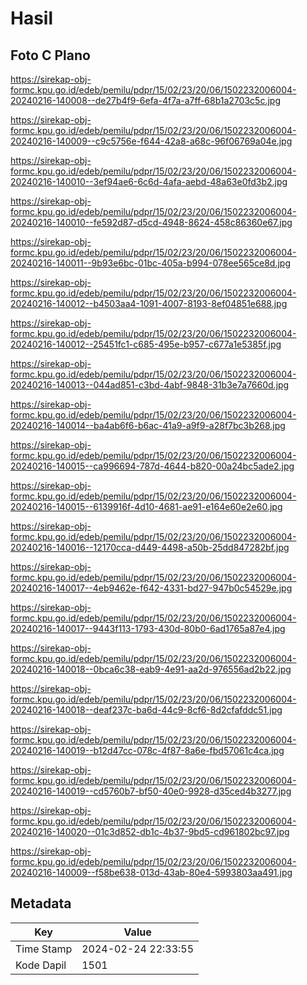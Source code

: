 # Hasil

## Foto C Plano

https://sirekap-obj-formc.kpu.go.id/edeb/pemilu/pdpr/15/02/23/20/06/1502232006004-20240216-140008--de27b4f9-6efa-4f7a-a7ff-68b1a2703c5c.jpg

https://sirekap-obj-formc.kpu.go.id/edeb/pemilu/pdpr/15/02/23/20/06/1502232006004-20240216-140009--c9c5756e-f644-42a8-a68c-96f06769a04e.jpg

https://sirekap-obj-formc.kpu.go.id/edeb/pemilu/pdpr/15/02/23/20/06/1502232006004-20240216-140010--3ef94ae6-6c6d-4afa-aebd-48a63e0fd3b2.jpg

https://sirekap-obj-formc.kpu.go.id/edeb/pemilu/pdpr/15/02/23/20/06/1502232006004-20240216-140010--fe592d87-d5cd-4948-8624-458c86360e67.jpg

https://sirekap-obj-formc.kpu.go.id/edeb/pemilu/pdpr/15/02/23/20/06/1502232006004-20240216-140011--9b93e6bc-01bc-405a-b994-078ee565ce8d.jpg

https://sirekap-obj-formc.kpu.go.id/edeb/pemilu/pdpr/15/02/23/20/06/1502232006004-20240216-140012--b4503aa4-1091-4007-8193-8ef04851e688.jpg

https://sirekap-obj-formc.kpu.go.id/edeb/pemilu/pdpr/15/02/23/20/06/1502232006004-20240216-140012--25451fc1-c685-495e-b957-c677a1e5385f.jpg

https://sirekap-obj-formc.kpu.go.id/edeb/pemilu/pdpr/15/02/23/20/06/1502232006004-20240216-140013--044ad851-c3bd-4abf-9848-31b3e7a7660d.jpg

https://sirekap-obj-formc.kpu.go.id/edeb/pemilu/pdpr/15/02/23/20/06/1502232006004-20240216-140014--ba4ab6f6-b6ac-41a9-a9f9-a28f7bc3b268.jpg

https://sirekap-obj-formc.kpu.go.id/edeb/pemilu/pdpr/15/02/23/20/06/1502232006004-20240216-140015--ca996694-787d-4644-b820-00a24bc5ade2.jpg

https://sirekap-obj-formc.kpu.go.id/edeb/pemilu/pdpr/15/02/23/20/06/1502232006004-20240216-140015--6139916f-4d10-4681-ae91-e164e60e2e60.jpg

https://sirekap-obj-formc.kpu.go.id/edeb/pemilu/pdpr/15/02/23/20/06/1502232006004-20240216-140016--12170cca-d449-4498-a50b-25dd847282bf.jpg

https://sirekap-obj-formc.kpu.go.id/edeb/pemilu/pdpr/15/02/23/20/06/1502232006004-20240216-140017--4eb9462e-f642-4331-bd27-947b0c54529e.jpg

https://sirekap-obj-formc.kpu.go.id/edeb/pemilu/pdpr/15/02/23/20/06/1502232006004-20240216-140017--9443f113-1793-430d-80b0-6ad1765a87e4.jpg

https://sirekap-obj-formc.kpu.go.id/edeb/pemilu/pdpr/15/02/23/20/06/1502232006004-20240216-140018--0bca6c38-eab9-4e91-aa2d-976556ad2b22.jpg

https://sirekap-obj-formc.kpu.go.id/edeb/pemilu/pdpr/15/02/23/20/06/1502232006004-20240216-140018--deaf237c-ba6d-44c9-8cf6-8d2cfafddc51.jpg

https://sirekap-obj-formc.kpu.go.id/edeb/pemilu/pdpr/15/02/23/20/06/1502232006004-20240216-140019--b12d47cc-078c-4f87-8a6e-fbd57061c4ca.jpg

https://sirekap-obj-formc.kpu.go.id/edeb/pemilu/pdpr/15/02/23/20/06/1502232006004-20240216-140019--cd5760b7-bf50-40e0-9928-d35ced4b3277.jpg

https://sirekap-obj-formc.kpu.go.id/edeb/pemilu/pdpr/15/02/23/20/06/1502232006004-20240216-140020--01c3d852-db1c-4b37-9bd5-cd961802bc97.jpg

https://sirekap-obj-formc.kpu.go.id/edeb/pemilu/pdpr/15/02/23/20/06/1502232006004-20240216-140009--f58be638-013d-43ab-80e4-5993803aa491.jpg


## Metadata

| Key        | Value               |
| ---------- | ------------------- |
| Time Stamp | 2024-02-24 22:33:55 |
| Kode Dapil | 1501                |



